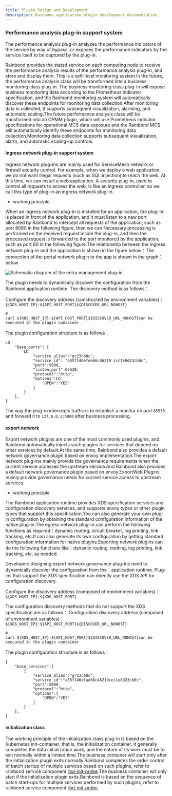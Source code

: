 ```yaml
---
title: Plugin Design and Development
description: Rainbond application plugin development documentation
---
```


### Performance analysis plug-in support system

The performance analysis plug-in analyzes the performance indicators of the service by way of bypass, or exposes the performance indicators by the service itself to be captured by the plug-in.

Rainbond provides the statsd service on each computing node to receive the performance analysis results of the performance analysis plug-in, and store and display them. This is a self-level monitoring system.In the future, the performance analysis class will be transformed into a business monitoring class plug-in. The business monitoring class plug-in will expose business monitoring data according to the Prometheus indicator specification, and the Rainbond monitoring system will automatically discover these endpoints for monitoring data collection.After monitoring data is collected, it supports subsequent visualization, alarming, and automatic scaling.The future performance analysis class will be transformed into an OPMM plugin, which will use Prometheus indicator specifications for operational MCS data exposure and the Rainbond MCS will automatically identify these endpoints for monitoring data collection.Monitoring data collection supports subsequent visualization, alarm, and automatic scaling-up controls.

#### Ingress network plug-in support system

Ingress network plug-ins are mainly used for ServiceMesh network or firewall security control. For example, when we deploy a web application, we do not want illegal requests (such as SQL injection) to reach the web. At this time, we can install a web application. A security plug-in, used to control all requests to access the web, is like an ingress controller, so we call this type of plug-in an ingress network plug-in.

- working principle

When an ingress network plug-in is installed for an application, the plug-in is placed in front of the application, and it must listen to a new port allocated by Rainbond to intercept all requests of the application, such as port 8080 in the following figure, then we can Necessary processing is performed on the received request inside the plug-in, and then the processed request is forwarded to the port monitored by the application, such as port 80 in the following figure.The relationship between the ingress network plug-in and the application is shown in the figure below：The connection of the portal network plugin to the app is shown in the graph： below

![Schematic diagram of the entry management plug-in](https://grstatic.oss-cn-shanghai.aliyuncs.com/images/other/net-ingress-plugin.png)

The plugin needs to dynamically discover the configuration from the Rainbond application runtime. The discovery method is as follows：

Configure the discovery address (constructed by environment variables)： `${XDS_HOST_IP}:${API_HOST_PORT}${DISCOVER_URL_NOHOST}`

```
#
curl ${XDS_HOST_IP}:${API_HOST_PORT}${DISCOVER_URL_NOHOST}can be executed in the plugin container
```

The plugin configuration structure is as follows：

```
LO
    "base_ports": [
        LO
            "service_alias":"gr23cb0c",
            "service_id": "a55f140efee66c46219 ccc1e8d23cb0c",
            "port":5000,
            "listen_port":65530,
            "protocol":"http",
            "options":LO
                "OPEN":"YES"
            }
        }
    ],
}
```

The way the plug-in intercepts traffic is to establish a monitor on port `65530` and forward it to `127.0.0.1:5000` after business processing.

#### export network

Export network plugins are one of the most commonly used plugins, and Rainbond automatically injects such plugins for services that depend on other services by default.At the same time, Rainbond also provides a default network governance plugin based on envoy implementation.The export network plug-ins mainly provide the governance requirements when the current service accesses the upstream service.And Rainbond also provides a default network governance plugin based on envoy.ExportWeb Plugins mainly provide governance needs for current service access to upstream services.

- working principle

The Rainbond application runtime provides XDS specification services and configuration discovery services, and supports envoy types or other plugin types that support this specification.You can also generate your own plug-in configuration by obtaining the standard configuration information of the native plug-in.The egress network plug-in can perform the following functions as required：dynamic routing, circuit breaker, log printing, link tracking, etc.It can also generate its own configuration by getting standard configuration information for native plugins.Exporting network plugins can do the following functions like：dynamic routing, melting, log printing, link tracking, etc. as needed.

Developers designing export network governance plug-ins need to dynamically discover the configuration from the：application runtime. Plug-ins that support the XDS specification can directly use the XDS API for configuration discovery.

Configure the discovery address (composed of environment variables)： `${XDS_HOST_IP}:${XDS_HOST_PORT}`

The configuration discovery methods that do not support the XDS specification are as follows： Configuration discovery address (composed of environment variables)： `${XDS_HOST_IP}:${API_HOST_PORT}${DISCOVER_URL_NOHOST}`

```
#
curl ${XDS_HOST_IP}:${API_HOST_PORT}${DISCOVER_URL_NOHOST}can be executed in the plugin container
```

The plugin configuration structure is as follows：

```
{
    "base_services":[
        {
            "service_alias":"gr23cb0c",
            "service_id":"a55f140efae66c46219ccc1e8d23cb0c",
            "port":5000,
            "protocol":"http",
            "options":{
                "OPEN":"YES"
            }
        }
    ],
}
```

#### initialization class

The working principle of the initialization class plug-in is based on the Kubernetes init-container, that is, the initialization container. It generally completes the data initialization work, and the nature of its work must be to exit normally within a limited time.The business container will start only after the initialization plugin exits normally.Rainbond completes the order control of batch startup of multiple services based on such plugins, refer to rainbond service component [rbd-init-probe](https://github.com/goodrain/rainbond/tree/master/cmd/init-probe).The business container will only start if the initialization plugin exits.Rainbond is based on the sequence of batch start-ups for multiple services performed by such plugins, refer to rainbond service component [rbd-init-probe](https://github.com/goodrain/rainbond/tree/master/cmd/init-probe).
